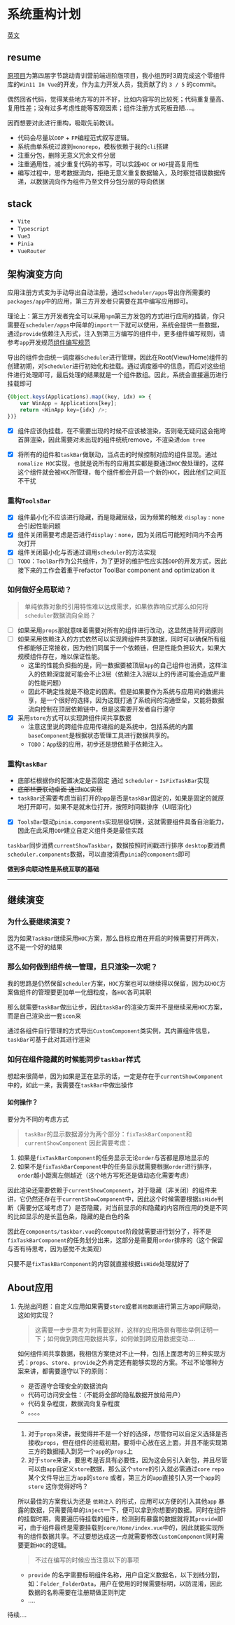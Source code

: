 # 系统重构计划

[英文](./README_en.md)

## resume

[原项目](https://github.com/HardenSG/Win11-in-Vue)为第四届字节跳动青训营前端进阶版项目，我小组历时3周完成这个零组件库的`Win11 In Vue`的开发，作为主力开发人员，我贡献了约 `3 / 5` 的commit。

偶然回省代码，觉得某些地方写的并不好，比如内容写的比较死；代码重复量高、复用性差；没有过多考虑性能等客观因素；组件注册方式死板丑陋....。

因而想要对此进行重构，吸取先前教训。

+ 代码会尽量以`OOP` + `FP`编程范式叙写逻辑。
+ 系统由单系统过渡到`monorepo`，模板依赖于我的`cli`搭建
+ 注重分包，删除无意义冗余文件分层
+ 注重通用性，减少重复代码的书写，可以实践`HOC` or `HOF`提高复用性
+ 编写过程中，思考数据流向，拒绝无意义重复数据输入，及时察觉错误数据传递，以数据流向作为组件乃至文件分包分层的导向依据

## stack

+ `Vite`
+ `Typescript`
+ `Vue3`
+ `Pinia`
+ `VueRouter`

## 架构演变方向

应用注册方式变为手动导出自动注册，通过`scheduler/apps`导出你所需要的 `packages/app`中的应用，第三方开发者只需要在其中编写应用即可。

理论上：第三方开发者完全可以采用`npm`第三方发包的方式进行应用的插装，你只需要在`scheduler/apps`中简单的`import`一下就可以使用，系统会提供一些数据，通过`provide`依赖注入形式，注入到第三方编写的组件中，更多组件编写规则，请参考`app`开发规范[组件编写规范](packages/app/README.md)

导出的组件会由统一调度器`Scheduler`进行管理，因此在Root(View/Home)组件的创建初期，对`Scheduler`进行初始化和挂载。通过调度器中的信息，而后对这些组件进行处理即可，最后处理的结果就是一个组件数组。因此，系统会直接遍历进行挂载即可

```javascript
{Object.keys(Applications).map((key, idx) => {
    var WinApp = Applications[key];
    return <WinApp key={idx} />;
})}
```

+ [x] 组件应该伪挂载，在不需要出现的时候不应该被渲染，否则毫无疑问这会拖垮首屏渲染，因此需要对未出现的组件统统remove，不渲染进`dom tree`

+ [x] 将所有的组件和`taskBar`做联动，当点击的时候控制对应的组件显现。通过`nomalize HOC`实现，也就是说所有的应用其实都是要通过`HOC`做处理的，这样这个组件就会被`HOC`所管理，每个组件都会开启一个新的`HOC`，因此他们之间互不干扰

### 重构`ToolsBar`

+ [x] 组件最小化不应该进行隐藏，而是隐藏层级，因为频繁的触发 `display：none` 会引起性能问题
+ [x] 组件关闭需要考虑是否进行`display：none`，因为关闭后可能短时间内不会再次打开
+ [x] 组件关闭最小化与否通过调用`scheduler`的方法实现
+ [ ] `TODO`：`ToolBar`作为公共组件，为了更好的维护性应实践`OOP`的开发方式，因此接下来的工作会着重于refactor ToolBar component and optimization it

### 如何做好全局联动？

> 单纯依靠对象的引用特性难以达成需求，如果依靠响应式那么如何将`scheduler`数据流向全局？

+ [ ] 如果采用`props`那就意味着需要对所有的组件进行改动，这显然违背开闭原则
+ [ ] 如果采用依赖注入的方式依然可以实现跨组件共享数据，同时可以确保所有组件都能够正常接收，因为他们同属于一个依赖链，但是性能负担较大，如果大规模组件存在，难以保证性能。
  + 这里的性能负担指的是，同一数据要被顶层`App`的自己组件也消费，这样注入的依赖深度就可能会不止3层（依赖注入3层以上的传递可能会造成严重的性能问题）
  + 因此不确定性就是不稳定的因素。但是如果要作为系统与应用间的数据共享，是一个很好的选择，因为这既打通了系统间的沟通壁垒，又能将数据流向控制在顶层依赖链中，但是这需要开发者自行遵守
+ [x] 采用`store`方式可以实现跨组件间共享数据
  + 注意这里说的跨组件应用传递指的是系统中，包括系统的内置`baseComponent`是根据状态管理工具进行数据共享的。
  + `TODO`：`App`级的应用，初步还是想依赖于依赖注入。

### 重构`taskBar`

+ 底部栏根据你的配置决定是否固定 通过 `Scheduler` - `IsFixTaskBar`实现
+ ~~底部栏要联动桌面 通过`HOC`实现~~
+ `taskBar`还需要考虑当前打开的`app`是否是`taskBar`固定的，如果是固定的就原地打开即可，如果不是就末位打开，按照时间戳排序（UI层消化）

+ [x] `ToolsBar`联动`pinia.components`实现层级切换，这就需要组件具备自治能力，因此在此采用`OOP`建立自定义组件类是最佳实践

`taskbar`同步消费`currentShowTaskbar`，数据按照时间戳进行排序
`desktop`要消费`scheduler.components`数据，可以直接消费`pinia`的`components`即可

**做到多向联动性是系统互联的基础**

---

## 继续演变

### 为什么要继续演变？

因为如果`TaskBar`继续采用`HOC`方案，那么目标应用在开启的时候需要打开两次，这不是一个好的结果

### 那么如何做到组件统一管理，且只渲染一次呢？

我的思路是仍然保留`scheduler`方案，`HOC`方案也可以继续得以保留，因为以`HOC`方案做组件的管理要更加单一化细粒度，各`HOC`各司其职

那么就需要`taskBar`做出让步，因此`taskBar`的渲染方案并不是继续采用`HOC`方案，而是自己渲染出一套`icon`来

通过各组件自行管理的方式导出`CustomComponent`类实例，其内置组件信息，`taskBar`可基于此对其进行渲染

### 如何在组件隐藏的时候能同步`taskbar`样式

想起来很简单，因为如果是正在显示的话，一定是存在于`currentShowComponent`中的，如此一来，我需要在`taskBar`中做出操作

#### 如何操作？

要分为不同的考虑方式
> `taskBar`的显示数据源分为两个部分：`fixTaskBarComponent`和`currentShowComponent`
> 因此需要考虑：

1. 如果是`fixTaskBarComponent`的任务显示无论`order`与否都是原地显示的
2. 如果不是`fixTaskBarComponent`中的任务显示就需要根据`order`进行排序，`order`越小距离左侧越近（这个地方写死还是做动态化需要考虑）

因此渲染还需要依赖于`currentShowComponent`，对于隐藏（非关闭）的组件来讲，它仍然还存在于`currentShowComponent`中，因此这个时候需要根据`isHide`判断（需要分区域考虑了）是否隐藏，对当前显示的和隐藏的内容所应用的类是不同的比如显示的是长蓝色条，隐藏的是白色的条

因此在`components/taskbar.vue`的`computed`阶段就需要进行划分了，将不是`fixTaskBarComponent`的任务划分出来，这部分是需要用`order`排序的（这个保留与否有待思考，因为感觉不太美观）

只要不是`fixTaskBarComponent`的内容就直接根据`isHide`处理就好了

## About应用

1. 先抛出问题：自定义应用如果需要`store`或者`其他数据`进行第三方app间联动，这如何实现？
    > 这需要一步步思考为何需要这样，这样的应用场景有哪些举例证明一下；如何做到跨应用数据共享，如何做到跨应用数据变动....

    如何组件间共享数据，我相信方案绝对不止一种，包括上面思考的三种实现方式：`props`、`store`、`provide`之外肯定还有能够实现的方案。不过不论哪种方案来讲，都需要遵守以下的原则：
      + 是否遵守合理安全的数据流向
      + 代码可访问安全性：（不能将全部的隐私数据开放给用户）
      + 代码复杂程度，数据流向复杂程度
      + 。。。。
      ---
    1. 对于`props`来讲，我觉得并不是一个好的选择，尽管你可以自定义选择是否接收`props`，但在组件的挂载初期，要将中心放在这上面，并且不能实现第三方的数据插入到另一个`app`的`props`上
    2. 对于`store`来讲，要思考是否具有必要性，因为这会另引入新包，并且尽管可以由`app`自定义`store`数据，那么这个`store`的引入就必需通过`core` `repo` 某个文件导出三方`app`的`store` 或者，第三方的`app`直接引入另一个`app`的 `store` 这你觉得好吗？

    所以最佳的方案我认为还是 `依赖注入` 的形式，应用可以方便的引入其他`app` 暴露的数据，只需要简单的`inject`一下，便可以拿到你想要的数据。同时在组件的挂载时期，需要遍历待挂载的组件，检测到有暴露的数据就将其`provide`即可，由于组件最终是需要挂载到`core/Home/index.vue`中的，因此就能实现所有的组件数据共享。不过要想达成这一点就需要修改`CustomComponent`同时需要更新`HOC`的逻辑。
      >  不过在编写的时候应当注意以下的事项
      + `provide` 的名字需要标明组件名称，用户自定义数据名，以下划线分割，如：`Folder_FolderData`，用户在使用的时候需要标明，以防混淆，因此数据的名称需要在注册期做正则判定
      + ....

待续....

